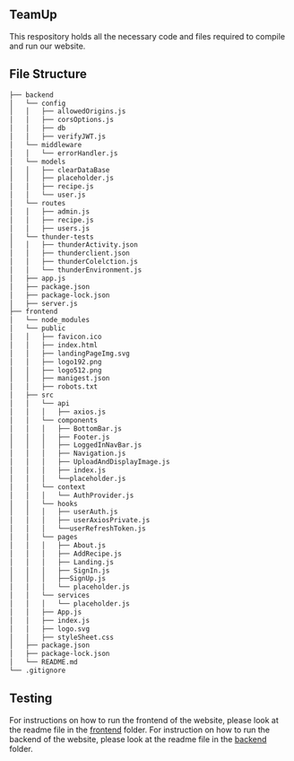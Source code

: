 ## TeamUp

This respository holds all the necessary code and files required to compile and run our website. 

## File Structure
```bash
├── backend
│   └── config
│   │   ├── allowedOrigins.js
│   │   ├── corsOptions.js
│   │   ├── db
│   │   ├── verifyJWT.js
│   └── middleware
│   │   └── errorHandler.js
│   └── models
│   │   ├── clearDataBase
│   │   ├── placeholder.js
│   │   ├── recipe.js
│   │   └── user.js
│   └── routes
│   │   ├── admin.js
│   │   ├── recipe.js
│   │   ├── users.js
│   └── thunder-tests
│   │   ├── thunderActivity.json
│   │   ├── thunderclient.json
│   │   ├── thunderColelction.js
│   │   └── thunderEnvironment.js
│   ├── app.js
│   ├── package.json
│   ├── package-lock.json
│   ├── server.js
├── frontend
│   └── node_modules
│   └── public
│   │   ├── favicon.ico
│   │   ├── index.html
│   │   ├── landingPageImg.svg
│   │   ├── logo192.png
│   │   ├── logo512.png
│   │   ├── manigest.json
│   │   ├── robots.txt
│   ├── src
│   │   └── api
│   │   │   ├── axios.js
│   │   └── components
│   │   │   ├── BottomBar.js
│   │   │   ├── Footer.js
│   │   │   ├── LoggedInNavBar.js
│   │   │   ├── Navigation.js
│   │   │   ├── UploadAndDisplayImage.js
│   │   │   ├── index.js
│   │   │   └──placeholder.js
│   │   └── context
│   │   │   └── AuthProvider.js
│   │   └── hooks
│   │   │   ├── userAuth.js
│   │   │   ├── userAxiosPrivate.js
│   │   │   └──userRefreshToken.js
│   │   └── pages
│   │   │   ├── About.js
│   │   │   ├── AddRecipe.js
│   │   │   ├── Landing.js
│   │   │   ├── SignIn.js
│   │   │   ├──SignUp.js
│   │   │   └── placeholder.js
│   │   └── services
│   │   │   └── placeholder.js
│   │   ├── App.js
│   │   ├── index.js
│   │   ├── logo.svg
│   │   ├── styleSheet.css
│   ├── package.json
│   ├── package-lock.json
│   └── README.md
└── .gitignore

```

## Testing

For instructions on how to run the frontend of the website, please look at the readme file in the [frontend](https://github.com/Dendobot/TeamUp/tree/main/frontend) folder.
For instruction on how to run the backend of the website, please look at the readme file in the [backend](https://github.com/Dendobot/TeamUp/tree/main/backend) folder.


